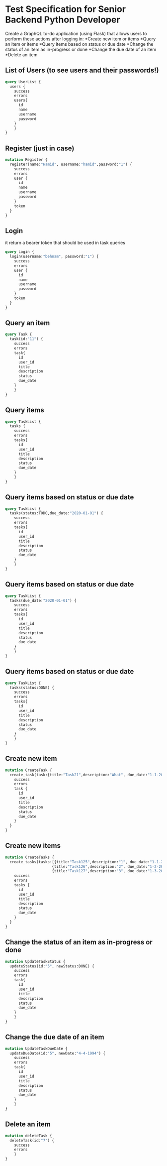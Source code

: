 # Test Specification for Senior Backend Python Developer
Create a GraphQL to-do application (using Flask) that allows users to perform these actions after logging in:
*Create new item or items
*Query an item or items
*Query items based on status or due date
*Change the status of an item as in-progress or done
*Change the due date of an item
*Delete an item

## List of Users (to see users and their passwords!)
```graphql
query UserList {
  users {
    success
    errors
    users{
      id
      name
      username
      password
    }
	}
}
```

## Register (just in case)
```graphql
mutation Register {
  register(name:"Hamid", username:"hamid",password:"1") {
    success
    errors
    user {
      id
      name
      username
      password
    }
    token
  }
}
```

## Login
it return a bearer token that should be used in task queries 
```graphql
query Login {
  login(username:"behnam", password:"1") {
    success
    errors
    user {
      id
      name
      username
      password
    }
    token
  }
}
```
## Query an item
```graphql
query Task {
  task(id:"11") {
    success
    errors
    task{
      id
      user_id
      title
      description
      status
      due_date
    }
	}
}
```

## Query items
```graphql
query TaskList {
  tasks {
    success
    errors
    tasks{
      id
      user_id
      title
      description
      status
      due_date
    }
	}
}
```

## Query items based on status or due date
```graphql
query TaskList {
  tasks(status:TODO,due_date:"2020-01-01") {
    success
    errors
    tasks{
      id
      user_id
      title
      description
      status
      due_date
    }
	}
}
```

## Query items based on status or due date
```graphql
query TaskList {
  tasks(due_date:"2020-01-01") {
    success
    errors
    tasks{
      id
      user_id
      title
      description
      status
      due_date
    }
	}
}
```

## Query items based on status or due date
```graphql
query TaskList {
  tasks(status:DONE) {
    success
    errors
    tasks{
      id
      user_id
      title
      description
      status
      due_date
    }
	}
}
```

## Create new item
```graphql
mutation CreateTask {
  create_task(task:{title:"Task21",description:"What", due_date:"1-1-2020"}) {
    success
    errors
    task {
      id
      user_id
      title
      description
      status
      due_date
    }
  }
}
```

## Create new items
```graphql
mutation CreateTasks {
  create_tasks(tasks:[{title:"Task125",description:"1", due_date:"1-1-2020"},
                     {title:"Task126",description:"2", due_date:"1-2-2020"},
                     {title:"Task127",description:"3", due_date:"1-3-2020"}]) {
    success
    errors
    tasks {
      id
      user_id
      title
      description
      status
      due_date
    }
  }
}
```

## Change the status of an item as in-progress or done
```graphql
mutation UpdateTaskStatus {
  updateStatus(id:"5", newStatus:DONE) {
    success
    errors
    task{
      id
      user_id
      title
      description
      status
      due_date
    }
	}
}
```

## Change the due date of an item
```graphql
mutation UpdateTaskDueDate {
  updateDueDate(id:"5", newDate:"4-4-1994") {
    success
    errors
    task{
      id
      user_id
      title
      description
      status
      due_date
    }
	}
}
```

## Delete an item
```graphql
mutation deleteTask {
  deleteTask(id:"7") {
    success
    errors
	}
}
```